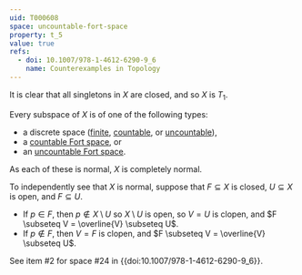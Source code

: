 ```yaml
---
uid: T000608
space: uncountable-fort-space
property: t_5
value: true
refs:
  - doi: 10.1007/978-1-4612-6290-9_6
    name: Counterexamples in Topology
---
```

It is clear that all singletons in $X$ are closed, and so $X$ is $T_1$.

Every subspace of $X$ is of one of the following types:

* a discrete space ([finite](http://topology.jdabbs.com/spaces/1), [countable](http://topology.jdabbs.com/spaces/2), or [uncountable](http://topology.jdabbs.com/spaces/3)),
* a [countable Fort space](http://topology.jdabbs.com/spaces/20), or
* an [uncountable Fort space](http://topology.jdabbs.com/spaces/21).

As each of these is normal, $X$ is completely normal.

To independently see that $X$ is normal, suppose that $F \subseteq X$ is closed, $U \subseteq X$ is open, and $F \subseteq U$.

* If $p \in F$, then $p \notin X \setminus U$ so $X \setminus U$ is open, so $V = U$ is clopen, and $F \subseteq V = \overline{V} \subseteq U$.
* If $p \notin F$, then $V = F$ is clopen, and $F \subseteq V = \overline{V} \subseteq U$.

See item #2 for space #24 in {{doi:10.1007/978-1-4612-6290-9_6}}.
